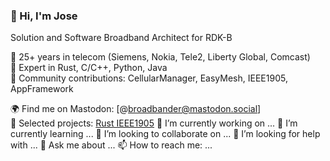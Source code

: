 ### 👋 Hi, I'm Jose
Solution and Software Broadband Architect for RDK-B

🔹 25+ years in telecom (Siemens, Nokia, Tele2, Liberty Global, Comcast)  
🔹 Expert in Rust, C/C++, Python, Java  
🔹 Community contributions: CellularManager, EasyMesh, IEEE1905, AppFramework  

🌍 Find me on Mastodon: [@broadbander@mastodon.social]  
📂 Selected projects: [Rust IEEE1905]([link](https://github.com/rdkcentral/ieee1905-rs))
🔭 I’m currently working on ...
🌱 I’m currently learning ...
👯 I’m looking to collaborate on ...
🤔 I’m looking for help with ...
💬 Ask me about ...
📫 How to reach me: ...

